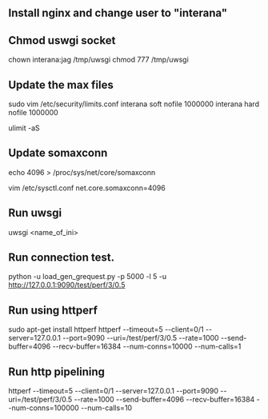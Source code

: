 ## Install nginx and change user to "interana"


## Chmod uswgi socket

chown interana:jag /tmp/uwsgi
chmod 777 /tmp/uwsgi



## Update the max files

sudo vim /etc/security/limits.conf
interana soft nofile 1000000
interana hard nofile 1000000

ulimit -aS



## Update somaxconn

echo 4096 > /proc/sys/net/core/somaxconn

vim /etc/sysctl.conf
net.core.somaxconn=4096



## Run uwsgi
uwsgi <name_of_ini>


## Run connection test. 
python -u load_gen_grequest.py -p 5000 -l 5 -u http://127.0.0.1:9090/test/perf/3/0.5


## Run using httperf
sudo apt-get install httperf
httperf --timeout=5 --client=0/1 --server=127.0.0.1 --port=9090 --uri=/test/perf/3/0.5 --rate=1000 --send-buffer=4096 --recv-buffer=16384 --num-conns=10000 --num-calls=1


## Run http pipelining
httperf --timeout=5 --client=0/1 --server=127.0.0.1 --port=9090 --uri=/test/perf/3/0.5 --rate=1000 --send-buffer=4096 --recv-buffer=16384 --num-conns=100000 --num-calls=10
